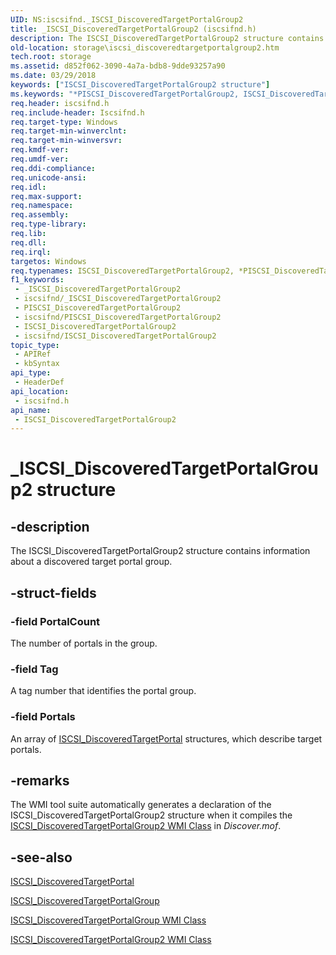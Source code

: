 ```yaml
---
UID: NS:iscsifnd._ISCSI_DiscoveredTargetPortalGroup2
title: _ISCSI_DiscoveredTargetPortalGroup2 (iscsifnd.h)
description: The ISCSI_DiscoveredTargetPortalGroup2 structure contains information about a discovered target portal group.
old-location: storage\iscsi_discoveredtargetportalgroup2.htm
tech.root: storage
ms.assetid: d852f062-3090-4a7a-bdb8-9dde93257a90
ms.date: 03/29/2018
keywords: ["ISCSI_DiscoveredTargetPortalGroup2 structure"]
ms.keywords: "*PISCSI_DiscoveredTargetPortalGroup2, ISCSI_DiscoveredTargetPortalGroup2, ISCSI_DiscoveredTargetPortalGroup2 structure [Storage Devices], PISCSI_DiscoveredTargetPortalGroup2, PISCSI_DiscoveredTargetPortalGroup2 structure pointer [Storage Devices], _ISCSI_DiscoveredTargetPortalGroup2, iscsifnd/ISCSI_DiscoveredTargetPortalGroup2, iscsifnd/PISCSI_DiscoveredTargetPortalGroup2, storage.iscsi_discoveredtargetportalgroup2, structs-iSCSI_2135fea1-a4b9-401e-a7b3-9a1b1896fe28.xml"
req.header: iscsifnd.h
req.include-header: Iscsifnd.h
req.target-type: Windows
req.target-min-winverclnt: 
req.target-min-winversvr: 
req.kmdf-ver: 
req.umdf-ver: 
req.ddi-compliance: 
req.unicode-ansi: 
req.idl: 
req.max-support: 
req.namespace: 
req.assembly: 
req.type-library: 
req.lib: 
req.dll: 
req.irql: 
targetos: Windows
req.typenames: ISCSI_DiscoveredTargetPortalGroup2, *PISCSI_DiscoveredTargetPortalGroup2
f1_keywords:
 - _ISCSI_DiscoveredTargetPortalGroup2
 - iscsifnd/_ISCSI_DiscoveredTargetPortalGroup2
 - PISCSI_DiscoveredTargetPortalGroup2
 - iscsifnd/PISCSI_DiscoveredTargetPortalGroup2
 - ISCSI_DiscoveredTargetPortalGroup2
 - iscsifnd/ISCSI_DiscoveredTargetPortalGroup2
topic_type:
 - APIRef
 - kbSyntax
api_type:
 - HeaderDef
api_location:
 - iscsifnd.h
api_name:
 - ISCSI_DiscoveredTargetPortalGroup2
---
```


# _ISCSI_DiscoveredTargetPortalGroup2 structure


## -description

The ISCSI_DiscoveredTargetPortalGroup2 structure contains information about a discovered target portal group.

## -struct-fields

### -field PortalCount

The number of portals in the group.

### -field Tag

A tag number that identifies the portal group.

### -field Portals

An array of <a href="https://docs.microsoft.com/windows-hardware/drivers/ddi/iscsifnd/ns-iscsifnd-_iscsi_discoveredtargetportal">ISCSI_DiscoveredTargetPortal</a> structures, which describe target portals.

## -remarks

The WMI tool suite automatically generates a declaration of the ISCSI_DiscoveredTargetPortalGroup2 structure when it compiles the <a href="https://docs.microsoft.com/windows-hardware/drivers/storage/iscsi-discoveredtargetportalgroup2-wmi-class">ISCSI_DiscoveredTargetPortalGroup2 WMI Class</a> in <i>Discover.mof</i>.

## -see-also

<a href="https://docs.microsoft.com/windows-hardware/drivers/ddi/iscsifnd/ns-iscsifnd-_iscsi_discoveredtargetportal">ISCSI_DiscoveredTargetPortal</a>



<a href="https://docs.microsoft.com/windows-hardware/drivers/ddi/iscsifnd/ns-iscsifnd-_iscsi_discoveredtargetportalgroup">ISCSI_DiscoveredTargetPortalGroup</a>



<a href="https://docs.microsoft.com/windows-hardware/drivers/storage/iscsi-discoveredtargetportalgroup-wmi-class">ISCSI_DiscoveredTargetPortalGroup WMI Class</a>



<a href="https://docs.microsoft.com/windows-hardware/drivers/storage/iscsi-discoveredtargetportalgroup2-wmi-class">ISCSI_DiscoveredTargetPortalGroup2 WMI Class</a>


